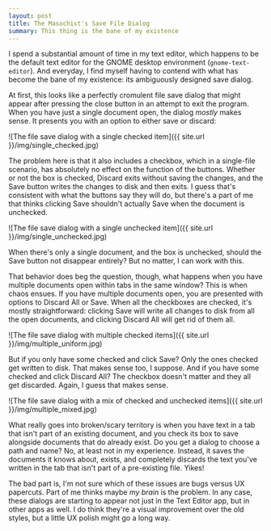 ```yaml
---
layout: post
title: The Masochist's Save File Dialog
summary: This thing is the bane of my existence
---
```


I spend a substantial amount of time in my text editor, which happens to be the default text editor for the GNOME desktop environment (`gnome-text-editor`). And everyday, I find myself having to contend with what has become the bane of my existence: its ambiguously designed save dialog.

At first, this looks like a perfectly cromulent file save dialog that might appear after pressing the close button in an attempt to exit the program. When you have just a single document open, the dialog _mostly_ makes sense. It presents you with an option to either save or discard:

![The file save dialog with a single checked item]({{ site.url }}/img/single_checked.jpg)

The problem here is that it also includes a checkbox, which in a single-file scenario, has absolutely no effect on the function of the buttons. Whether or not the box is checked, Discard exits without saving the changes, and the Save button writes the changes to disk and then exits. I guess that's consistent with what the buttons say they will do, but there's a part of me that thinks clicking Save shouldn't actually Save when the document is unchecked. 

![The file save dialog with a single unchecked item]({{ site.url }}/img/single_unchecked.jpg)

When there's only a single document, and the box is unchecked, should the Save button not disappear entirely? But no matter, I can work with this.

That behavior does beg the question, though, what happens when you have multiple documents open within tabs in the same window? This is when chaos ensues. If you have multiple documents open, you are presented with options to Discard All or Save. When all the checkboxes are checked, it's mostly straightforward: clicking Save will write all changes to disk from all the open documents, and clicking Discard All will get rid of them all.

![The file save dialog with multiple checked items]({{ site.url }}/img/multiple_uniform.jpg)

But if you only have some checked and click Save? Only the ones checked get written to disk. That makes sense too, I suppose. And if you have some checked and click Discard All? The checkbox doesn't matter and they all get discarded. Again, I guess that makes sense.

![The file save dialog with a mix of checked and unchecked items]({{ site.url }}/img/multiple_mixed.jpg)

What really goes into broken/scary territory is when you have text in a tab that isn't part of an existing document, and you check its box to save alongside documents that do already exist. Do you get a dialog to choose a path and name? No, at least not in my experience. Instead, it saves the documents it knows about, exists, and completely discards the text you've written in the tab that isn't part of a pre-existing file. Yikes!

The bad part is, I'm not sure which of these issues are bugs versus UX papercuts. Part of me thinks maybe _my brain_ is the problem. In any case, these dialogs are starting to appear not just in the Text Editor app, but in other apps as well. I do think they're a visual improvement over the old styles, but a little UX polish might go a long way.
